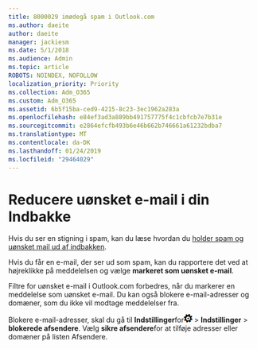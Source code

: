 ```yaml
---
title: 8000029 imødegå spam i Outlook.com
ms.author: daeite
author: daeite
manager: jackiesm
ms.date: 5/1/2018
ms.audience: Admin
ms.topic: article
ROBOTS: NOINDEX, NOFOLLOW
localization_priority: Priority
ms.collection: Adm_O365
ms.custom: Adm_O365
ms.assetid: 6b5f15ba-ced9-4215-8c23-3ec1962a283a
ms.openlocfilehash: e84ef3ad3a889bb491757775f4c1cbfcb7e7b31e
ms.sourcegitcommit: e2864efcfb493b6e46b662b746661a61232bdba7
ms.translationtype: MT
ms.contentlocale: da-DK
ms.lasthandoff: 01/24/2019
ms.locfileid: "29464029"
---
```

# <a name="reduce-junk-email-in-your-inbox"></a>Reducere uønsket e-mail i din Indbakke

Hvis du ser en stigning i spam, kan du læse hvordan du [holder spam og uønsket mail ud af indbakken](https://go.microsoft.com/fwlink/p/?linkid=873140).
  
Hvis du får en e-mail, der ser ud som spam, kan du rapportere det ved at højreklikke på meddelelsen og vælge **markeret som uønsket e-mail**. 
  
Filtre for uønsket e-mail i Outlook.com forbedres, når du markerer en meddelelse som uønsket e-mail. Du kan også blokere e-mail-adresser og domæner, som du ikke vil modtage meddelelser fra.
  
Blokere e-mail-adresser, skal du gå til **Indstillinger**for![indstillinger for](media/f4b2e798-fff1-4a14-931f-5677a4543b58.png) \> **Indstillinger** \> **blokerede afsendere**. Vælg **sikre afsendere**for at tilføje adresser eller domæner på listen Afsendere. 
  

